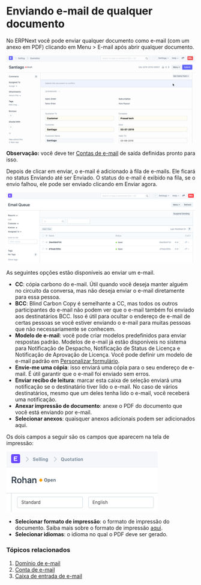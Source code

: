 # Enviando e-mail de qualquer documento


No ERPNext você pode enviar qualquer documento como e-mail (com um anexo em PDF) clicando em Menu > E-mail após abrir qualquer documento.


![Enviar e-mail](/files/send-email.gif)


**Observação:** você deve ter [Contas de e-mail](/docs/pt/setting-up/email/email-account) de saída definidas pronto para isso.


Depois de clicar em enviar, o e-mail é adicionado à fila de e-mails. Ele ficará no status Enviando até ser Enviado. O status do e-mail é exibido na fila, se o envio falhou, ele pode ser enviado clicando em Enviar agora.


![Email Queue](/files/email-queue.png)


As seguintes opções estão disponíveis ao enviar um e-mail.


* **CC**: cópia carbono do e-mail. Útil quando você deseja manter alguém no circuito da conversa, mas não deseja enviar o e-mail diretamente para essa pessoa.
* **BCC**: Blind Carbon Copy é semelhante a CC, mas todos os outros participantes do e-mail não podem ver que o e-mail também foi enviado aos destinatários BCC. Isso é útil para ocultar o endereço de e-mail de certas pessoas se você estiver enviando o e-mail para muitas pessoas que não necessariamente se conhecem.
* **Modelo de e-mail**: você pode criar modelos predefinidos para enviar respostas padrão. Modelos de e-mail já estão disponíveis no sistema para Notificação de Despacho, Notificação de Status de Licença e Notificação de Aprovação de Licença. Você pode definir um modelo de e-mail padrão em [Personalizar formulário](/docs/pt/customize-erpnext/customize-form).
* **Envie-me uma cópia**: isso enviará uma cópia para o seu endereço de e-mail. É útil garantir que o e-mail foi enviado sem erros.
* **Enviar recibo de leitura**: marcar esta caixa de seleção enviará uma notificação se o destinatário tiver lido o e-mail. No caso de vários destinatários, mesmo que um deles tenha lido o e-mail, você receberá uma notificação.
* **Anexar impressão de documento**: anexe o PDF do documento que você está enviando por e-mail.
* **Selecionar anexos**: quaisquer anexos adicionais podem ser adicionados aqui.


Os dois campos a seguir são os campos que aparecem na tela de impressão:


![Opções de impressão de e-mail](/files/email-print-options.png)


* **Selecionar formato de impressão**: o formato de impressão do documento. Saiba mais sobre o formato de impressão [aqui](/docs/pt/setting-up/print/print-format).
* **Selecionar idiomas**: o idioma no qual o PDF deve ser gerado.


### Tópicos relacionados


1. [Domínio de e-mail](/docs/pt/setting-up/email/email-domain)
2. [Conta de e-mail](/docs/pt/setting-up/email/email-account)
3. [Caixa de entrada de e-mail](/docs/pt/setting-up/email/email-inbox)
